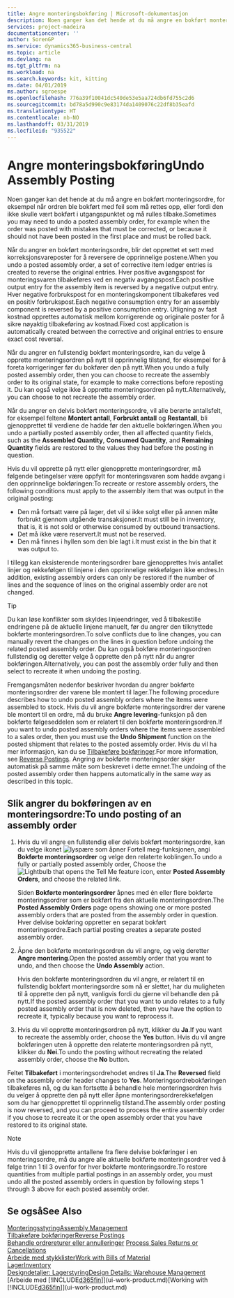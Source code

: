 ```yaml
---
title: Angre monteringsbokføring | Microsoft-dokumentasjon
description: Noen ganger kan det hende at du må angre en bokført monteringsordre, for eksempel når ordren ble bokført med feil som må rettes opp, eller fordi den ikke skulle vært bokført i utgangspunktet og må rulles tilbake.
services: project-madeira
documentationcenter: ''
author: SorenGP
ms.service: dynamics365-business-central
ms.topic: article
ms.devlang: na
ms.tgt_pltfrm: na
ms.workload: na
ms.search.keywords: kit, kitting
ms.date: 04/01/2019
ms.author: sgroespe
ms.openlocfilehash: 776a39f10041dc540de53e5aa724db6fd755c2d6
ms.sourcegitcommit: bd78a5d990c9e83174da1409076c22df8b35eafd
ms.translationtype: HT
ms.contentlocale: nb-NO
ms.lasthandoff: 03/31/2019
ms.locfileid: "935522"
---
```

# <a name="undo-assembly-posting"></a><span data-ttu-id="0c399-103">Angre monteringsbokføring</span><span class="sxs-lookup"><span data-stu-id="0c399-103">Undo Assembly Posting</span></span>
<span data-ttu-id="0c399-104">Noen ganger kan det hende at du må angre en bokført monteringsordre, for eksempel når ordren ble bokført med feil som må rettes opp, eller fordi den ikke skulle vært bokført i utgangspunktet og må rulles tilbake.</span><span class="sxs-lookup"><span data-stu-id="0c399-104">Sometimes you may need to undo a posted assembly order, for example when the order was posted with mistakes that must be corrected, or because it should not have been posted in the first place and must be rolled back.</span></span>

<span data-ttu-id="0c399-105">Når du angrer en bokført monteringsordre, blir det opprettet et sett med korreksjonsvareposter for å reversere de opprinnelige postene.</span><span class="sxs-lookup"><span data-stu-id="0c399-105">When you undo a posted assembly order, a set of corrective item ledger entries is created to reverse the original entries.</span></span> <span data-ttu-id="0c399-106">Hver positive avgangspost for monteringsvaren tilbakeføres ved en negativ avgangspost.</span><span class="sxs-lookup"><span data-stu-id="0c399-106">Each positive output entry for the assembly item is reversed by a negative output entry.</span></span> <span data-ttu-id="0c399-107">Hver negative forbrukspost for en monteringskomponent tilbakeføres ved en positiv forbrukspost.</span><span class="sxs-lookup"><span data-stu-id="0c399-107">Each negative consumption entry for an assembly component is reversed by a positive consumption entry.</span></span> <span data-ttu-id="0c399-108">Utligning av fast kostnad opprettes automatisk mellom korrigerende og originale poster for å sikre nøyaktig tilbakeføring av kostnad.</span><span class="sxs-lookup"><span data-stu-id="0c399-108">Fixed cost application is automatically created between the corrective and original entries to ensure exact cost reversal.</span></span>  

<span data-ttu-id="0c399-109">Når du angrer en fullstendig bokført monteringsordre, kan du velge å opprette monteringsordren på nytt til opprinnelig tilstand, for eksempel for å foreta korrigeringer før du bokfører den på nytt.</span><span class="sxs-lookup"><span data-stu-id="0c399-109">When you undo a fully posted assembly order, then you can choose to recreate the assembly order to its original state, for example to make corrections before reposting it.</span></span> <span data-ttu-id="0c399-110">Du kan også velge ikke å opprette monteringsordren på nytt.</span><span class="sxs-lookup"><span data-stu-id="0c399-110">Alternatively, you can choose to not recreate the assembly order.</span></span>  

<span data-ttu-id="0c399-111">Når du angrer en delvis bokført monteringsordre, vil alle berørte antallsfelt, for eksempel feltene **Montert antall**, **Forbrukt antall** og **Restantall**, bli gjenopprettet til verdiene de hadde før den aktuelle bokføringen.</span><span class="sxs-lookup"><span data-stu-id="0c399-111">When you undo a partially posted assembly order, then all affected quantity fields, such as the **Assembled Quantity**, **Consumed Quantity**, and **Remaining Quantity** fields are restored to the values they had before the posting in question.</span></span>  

<span data-ttu-id="0c399-112">Hvis du vil opprette på nytt eller gjenopprette monteringsordrer, må følgende betingelser være oppfylt for monteringsvaren som hadde avgang i den opprinnelige bokføringen:</span><span class="sxs-lookup"><span data-stu-id="0c399-112">To recreate or restore assembly orders, the following conditions must apply to the assembly item that was output in the original posting:</span></span>  

-   <span data-ttu-id="0c399-113">Den må fortsatt være på lager, det vil si ikke solgt eller på annen måte forbrukt gjennom utgående transaksjoner.</span><span class="sxs-lookup"><span data-stu-id="0c399-113">It must still be in inventory, that is, it is not sold or otherwise consumed by outbound transactions.</span></span>  
-   <span data-ttu-id="0c399-114">Det må ikke være reservert.</span><span class="sxs-lookup"><span data-stu-id="0c399-114">It must not be reserved.</span></span>  
-   <span data-ttu-id="0c399-115">Den må finnes i hyllen som den ble lagt i.</span><span class="sxs-lookup"><span data-stu-id="0c399-115">It must exist in the bin that it was output to.</span></span>  

<span data-ttu-id="0c399-116">I tillegg kan eksisterende monteringsordrer bare gjenopprettes hvis antallet linjer og rekkefølgen til linjene i den opprinnelige rekkefølgen ikke endres.</span><span class="sxs-lookup"><span data-stu-id="0c399-116">In addition, existing assembly orders can only be restored if the number of lines and the sequence of lines on the original assembly order are not changed.</span></span>  

> [!TIP]  
>  <span data-ttu-id="0c399-117">Du kan løse konflikter som skyldes linjeendringer, ved å tilbakestille endringene på de aktuelle linjene manuelt, før du angrer den tilknyttede bokførte monteringsordren.</span><span class="sxs-lookup"><span data-stu-id="0c399-117">To solve conflicts due to line changes, you can manually revert the changes on the lines in question before undoing the related posted assembly order.</span></span> <span data-ttu-id="0c399-118">Du kan også bokføre monteringsordren fullstendig og deretter velge å opprette den på nytt når du angrer bokføringen.</span><span class="sxs-lookup"><span data-stu-id="0c399-118">Alternatively, you can post the assembly order fully and then select to recreate it when undoing the posting.</span></span>  

<span data-ttu-id="0c399-119">Fremgangsmåten nedenfor beskriver hvordan du angrer bokførte monteringsordrer der varene ble montert til lager.</span><span class="sxs-lookup"><span data-stu-id="0c399-119">The following procedure describes how to undo posted assembly orders where the items were assembled to stock.</span></span> <span data-ttu-id="0c399-120">Hvis du vil angre bokførte monteringsordrer der varene ble montert til en ordre, må du bruke **Angre levering**-funksjon på den bokførte følgeseddelen som er relatert til den bokførte monteringsordren.</span><span class="sxs-lookup"><span data-stu-id="0c399-120">If you want to undo posted assembly orders where the items were assembled to a sales order, then you must use the **Undo Shipment** function on the posted shipment that relates to the posted assembly order.</span></span> <span data-ttu-id="0c399-121">Hvis du vil ha mer informasjon, kan du se [Tilbakeføre bokføringer](finance-how-reverse-journal-posting.md).</span><span class="sxs-lookup"><span data-stu-id="0c399-121">For more information, see [Reverse Postings](finance-how-reverse-journal-posting.md).</span></span> <span data-ttu-id="0c399-122">Angring av bokførte monteringsorder skjer automatisk på samme måte som beskrevet i dette emnet.</span><span class="sxs-lookup"><span data-stu-id="0c399-122">The undoing of the posted assembly order then happens automatically in the same way as described in this topic.</span></span>  

## <a name="to-undo-posting-of-an-assembly-order"></a><span data-ttu-id="0c399-123">Slik angrer du bokføringen av en monteringsordre:</span><span class="sxs-lookup"><span data-stu-id="0c399-123">To undo posting of an assembly order</span></span>  
1.  <span data-ttu-id="0c399-124">Hvis du vil angre en fullstendig eller delvis bokført monteringsordre, kan du velge ikonet ![lyspære som åpner Fortell meg-funksjonen](media/ui-search/search_small.png "Fortell hva du vil gjøre"), angi **Bokførte monteringsordrer** og velge den relaterte koblingen.</span><span class="sxs-lookup"><span data-stu-id="0c399-124">To undo a fully or partially posted assembly order, Choose the ![Lightbulb that opens the Tell Me feature](media/ui-search/search_small.png "Tell me what you want to do") icon, enter **Posted Assembly Orders**, and choose the related link.</span></span>  

    <span data-ttu-id="0c399-125">Siden **Bokførte monteringsordrer** åpnes med én eller flere bokførte monteringsordrer som er bokført fra den aktuelle monteringsordren.</span><span class="sxs-lookup"><span data-stu-id="0c399-125">The **Posted Assembly Orders** page opens showing one or more posted assembly orders that are posted from the assembly order in question.</span></span> <span data-ttu-id="0c399-126">Hver delvise bokføring oppretter en separat bokført monteringsordre.</span><span class="sxs-lookup"><span data-stu-id="0c399-126">Each partial posting creates a separate posted assembly order.</span></span>  
2.  <span data-ttu-id="0c399-127">Åpne den bokførte monteringsordren du vil angre, og velg deretter **Angre montering**.</span><span class="sxs-lookup"><span data-stu-id="0c399-127">Open the posted assembly order that you want to undo, and then choose the **Undo Assembly** action.</span></span>  

    <span data-ttu-id="0c399-128">Hvis den bokførte monteringsordren du vil angre, er relatert til en fullstendig bokført monteringsordre som nå er slettet, har du muligheten til å opprette den på nytt, vanligvis fordi du gjerne vil behandle den på nytt.</span><span class="sxs-lookup"><span data-stu-id="0c399-128">If the posted assembly order that you want to undo relates to a fully posted assembly order that is now deleted, then you have the option to recreate it, typically because you want to reprocess it.</span></span>  
3.  <span data-ttu-id="0c399-129">Hvis du vil opprette monteringsordren på nytt, klikker du **Ja**.</span><span class="sxs-lookup"><span data-stu-id="0c399-129">If you want to recreate the assembly order, choose the **Yes** button.</span></span> <span data-ttu-id="0c399-130">Hvis du vil angre bokføringen uten å opprette den relaterte monteringsordren på nytt, klikker du **Nei**.</span><span class="sxs-lookup"><span data-stu-id="0c399-130">To undo the posting without recreating the related assembly order, choose the **No** button.</span></span>  

<span data-ttu-id="0c399-131">Feltet **Tilbakeført** i monteringsordrehodet endres til **Ja**.</span><span class="sxs-lookup"><span data-stu-id="0c399-131">The **Reversed** field on the assembly order header changes to **Yes**.</span></span> <span data-ttu-id="0c399-132">Monteringsordrebokføringen tilbakeføres nå, og du kan fortsette å behandle hele monteringsordren hvis du velger å opprette den på nytt eller åpne monteringsordrerekkefølgen som du har gjenopprettet til opprinnelig tilstand.</span><span class="sxs-lookup"><span data-stu-id="0c399-132">The assembly order posting is now reversed, and you can proceed to process the entire assembly order if you chose to recreate it or the open assembly order that you have restored to its original state.</span></span>  

> [!NOTE]  
>  <span data-ttu-id="0c399-133">Hvis du vil gjenopprette antallene fra flere delvise bokføringer i en monteringsordre, må du angre alle aktuelle bokførte monteringsordrer ved å følge trinn 1 til 3 ovenfor for hver bokførte monteringsordre.</span><span class="sxs-lookup"><span data-stu-id="0c399-133">To restore quantities from multiple partial postings in an assembly order, you must undo all the posted assembly orders in question by following steps 1 through 3 above for each posted assembly order.</span></span>  

## <a name="see-also"></a><span data-ttu-id="0c399-134">Se også</span><span class="sxs-lookup"><span data-stu-id="0c399-134">See Also</span></span>  
[<span data-ttu-id="0c399-135">Monteringsstyring</span><span class="sxs-lookup"><span data-stu-id="0c399-135">Assembly Management</span></span>](assembly-assemble-items.md)  
[<span data-ttu-id="0c399-136">Tilbakeføre bokføringer</span><span class="sxs-lookup"><span data-stu-id="0c399-136">Reverse Postings</span></span>](finance-how-reverse-journal-posting.md)  
<span data-ttu-id="0c399-137">[Behandle ordrereturer eller annulleringer](sales-how-process-sales-returns-cancellations.md)  </span><span class="sxs-lookup"><span data-stu-id="0c399-137">[Process Sales Returns or Cancellations](sales-how-process-sales-returns-cancellations.md)  </span></span>  
[<span data-ttu-id="0c399-138">Arbeide med stykklister</span><span class="sxs-lookup"><span data-stu-id="0c399-138">Work with Bills of Material</span></span>](inventory-how-work-BOMs.md)  
[<span data-ttu-id="0c399-139">Lager</span><span class="sxs-lookup"><span data-stu-id="0c399-139">Inventory</span></span>](inventory-manage-inventory.md)  
[<span data-ttu-id="0c399-140">Designdetaljer: Lagerstyring</span><span class="sxs-lookup"><span data-stu-id="0c399-140">Design Details: Warehouse Management</span></span>](design-details-warehouse-management.md)  
<span data-ttu-id="0c399-141">[Arbeide med [!INCLUDE[d365fin](includes/d365fin_md.md)]](ui-work-product.md)</span><span class="sxs-lookup"><span data-stu-id="0c399-141">[Working with [!INCLUDE[d365fin](includes/d365fin_md.md)]](ui-work-product.md)</span></span>
